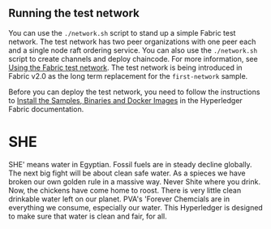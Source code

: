 ## Running the test network

You can use the `./network.sh` script to stand up a simple Fabric test network. The test network has two peer organizations with one peer each and a single node raft ordering service. You can also use the `./network.sh` script to create channels and deploy chaincode. For more information, see [Using the Fabric test network](https://hyperledger-fabric.readthedocs.io/en/latest/test_network.html). The test network is being introduced in Fabric v2.0 as the long term replacement for the `first-network` sample.

Before you can deploy the test network, you need to follow the instructions to [Install the Samples, Binaries and Docker Images](https://hyperledger-fabric.readthedocs.io/en/latest/install.html) in the Hyperledger Fabric documentation.
# SHE
SHE' means water in Egyptian. Fossil fuels are in steady decline globally. The next big fight will be about clean safe water. As a spieces we have broken our own golden rule in a massive way. Never Shite where you drink. Now, the chickens have come home to roost. There is very little clean drinkable water left on our planet. PVA's 'Forever Chemcials are in everything we consume, especially our water. This Hyperledger is designed to make sure that water is clean and fair, for all.